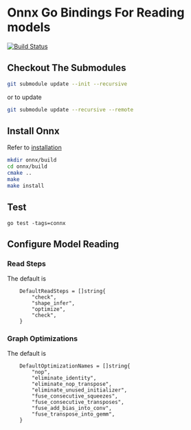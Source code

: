 # Onnx Go Bindings For Reading models

[![Build Status](https://travis-ci.org/rai-project/onnx.svg?branch=master)](https://travis-ci.org/rai-project/onnx)

## Checkout The Submodules

```bash
git submodule update --init --recursive
```

or to update

```bash
git submodule update --recursive --remote
```

## Install Onnx

Refer to [installation](https://github.com/onnx/onnx#installation)

```bash
mkdir onnx/build
cd onnx/build
cmake ..
make
make install
```

## Test

```
go test -tags=connx
```

## Configure Model Reading

### Read Steps

The default is

```
	DefaultReadSteps = []string{
		"check",
		"shape_infer",
		"optimize",
		"check",
	}
```

### Graph Optimizations

The default is

```
	DefaultOptimizationNames = []string{
		"nop",
		"eliminate_identity",
		"eliminate_nop_transpose",
		"eliminate_unused_initializer",
		"fuse_consecutive_squeezes",
		"fuse_consecutive_transposes",
		"fuse_add_bias_into_conv",
		"fuse_transpose_into_gemm",
	}
```
